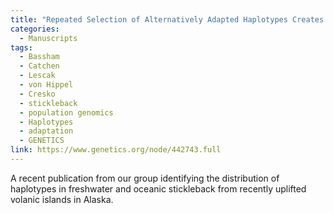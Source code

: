 ```yaml
---
title: "Repeated Selection of Alternatively Adapted Haplotypes Creates Sweeping Genomic Remodeling in Stickleback"
categories:
  - Manuscripts
tags:
  - Bassham
  - Catchen
  - Lescak
  - von Hippel
  - Cresko
  - stickleback
  - population genomics
  - Haplotypes
  - adaptation
  - GENETICS
link: https://www.genetics.org/node/442743.full
---
```


A recent publication from our group identifying the distribution of haplotypes in freshwater and oceanic stickleback from recently uplifted volanic islands in Alaska.
